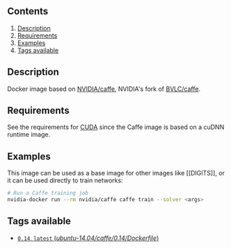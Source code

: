 ## Contents
1. [Description](#description)
1. [Requirements](#requirements)
1. [Examples](#examples)
1. [Tags available](#tags-available)

## Description
Docker image based on [NVIDIA/caffe](https://github.com/NVIDIA/caffe), NVIDIA's fork of [BVLC/caffe](https://github.com/BVLC/caffe).

## Requirements
See the requirements for [CUDA](CUDA#requirements) since the Caffe image is based on a cuDNN runtime image.

## Examples
This image can be used as a base image for other images like [[DIGITS]], or it can be used directly to train networks:
```sh
# Run a Caffe training job
nvidia-docker run --rm nvidia/caffe caffe train --solver <args>
```

## Tags available
- [`0.14`, `latest` (*ubuntu-14.04/caffe/0.14/Dockerfile*)](https://github.com/NVIDIA/nvidia-docker/blob/master/ubuntu-14.04/caffe/0.14/Dockerfile)